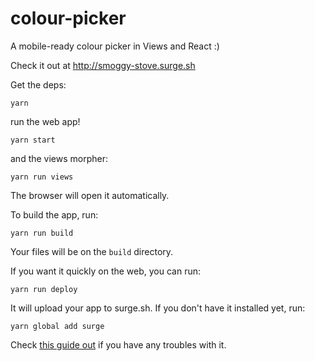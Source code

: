# colour-picker

A mobile-ready colour picker in Views and React :)

Check it out at http://smoggy-stove.surge.sh

Get the deps:
```
yarn
```

run the web app!
```
yarn start
```

and the views morpher:
```
yarn run views
```

The browser will open it automatically.

To build the app, run:
```
yarn run build
```
Your files will be on the `build` directory.

If you want it quickly on the web, you can run:
```
yarn run deploy
```

It will upload your app to surge.sh. If you don't have it installed yet, run:

```
yarn global add surge
```

Check [this guide out](https://daveceddia.com/deploy-create-react-app-surge/) if you have any
troubles with it.
